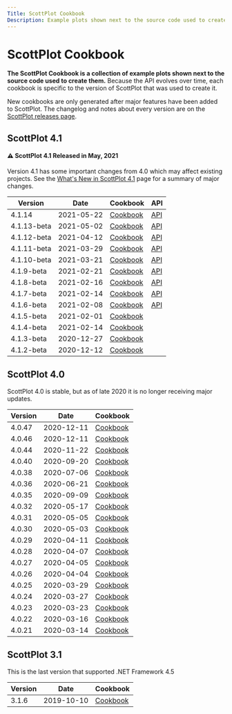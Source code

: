```yaml
---
Title: ScottPlot Cookbook
Description: Example plots shown next to the source code used to create them
---
```


# ScottPlot Cookbook

**The ScottPlot Cookbook is a collection of example plots shown next to the source code used to create them.** Because the API evolves over time, each cookbook is specific to the version of ScottPlot that was used to create it. 

New cookbooks are only generated after major features have been added to ScottPlot. The changelog and notes about every version are on the [ScottPlot releases page](https://github.com/ScottPlot/ScottPlot/releases).

## ScottPlot 4.1

<div class="alert alert-primary" role="alert">
  <h4 class="alert-heading">⚠️ ScottPlot 4.1 Released in May, 2021</h4>
  Version 4.1 has some important changes from 4.0 which may affect existing projects.
  See the <a href="../faq/version-4.1">What's New in ScottPlot 4.1</a> page for a summary of major changes.
</div>

Version | Date | Cookbook | API
---|---|---|---
4.1.14 | 2021-05-22 | [Cookbook](../cookbooks/4.1.14) | [API](../cookbooks/4.1.14/docfx)
4.1.13-beta | 2021-05-02 | [Cookbook](../cookbooks/4.1.13-beta) | [API](../cookbooks/4.1.13-beta/docfx)
4.1.12-beta | 2021-04-12 | [Cookbook](../cookbooks/4.1.12-beta) | [API](../cookbooks/4.1.12-beta/#the-plot-module)
4.1.11-beta | 2021-03-29 | [Cookbook](../cookbooks/4.1.11-beta) | [API](../cookbooks/4.1.11-beta/#the-plot-module)
4.1.10-beta | 2021-03-21 | [Cookbook](../cookbooks/4.1.10-beta) | [API](../cookbooks/4.1.10-beta/#the-plot-module)
4.1.9-beta | 2021-02-21 | [Cookbook](../cookbooks/4.1.9-beta) | [API](../cookbooks/4.1.9-beta/#the-plot-module)
4.1.8-beta | 2021-02-16 | [Cookbook](../cookbooks/4.1.8-beta) | [API](../cookbooks/4.1.8-beta/#the-plot-module)
4.1.7-beta | 2021-02-14 | [Cookbook](../cookbooks/4.1.7-beta) | [API](../cookbooks/4.1.7-beta/#the-plot-module)
4.1.6-beta | 2021-02-08 | [Cookbook](../cookbooks/4.1.6-beta) | [API](../cookbooks/4.1.6-beta/#the-plot-module)
4.1.5-beta | 2021-02-01 | [Cookbook](../cookbooks/4.1.5-beta)
4.1.4-beta | 2021-02-14 | [Cookbook](../cookbooks/4.1.4-beta)
4.1.3-beta | 2020-12-27 | [Cookbook](../cookbooks/4.1.3-beta)
4.1.2-beta | 2020-12-12 | [Cookbook](../cookbooks/4.1.2-beta)

## ScottPlot 4.0

ScottPlot 4.0 is stable, but as of late 2020 it is no longer receiving major updates.

Version | Date | Cookbook
---|---|---
4.0.47 | 2020-12-11 | [Cookbook](../cookbooks/4.0.47)
4.0.46 | 2020-12-11 | [Cookbook](../cookbooks/4.0.46)
4.0.44 | 2020-11-22 | [Cookbook](../cookbooks/4.0.44)
4.0.40 | 2020-09-20 | [Cookbook](../cookbooks/4.0.40)
4.0.38 | 2020-07-06 | [Cookbook](../cookbooks/4.0.38)
4.0.36 | 2020-06-21 | [Cookbook](../cookbooks/4.0.36)
4.0.35 | 2020-09-09 | [Cookbook](../cookbooks/4.0.35)
4.0.32 | 2020-05-17 | [Cookbook](../cookbooks/4.0.32)
4.0.31 | 2020-05-05 | [Cookbook](../cookbooks/4.0.31)
4.0.30 | 2020-05-03 | [Cookbook](../cookbooks/4.0.30)
4.0.29 | 2020-04-11 | [Cookbook](../cookbooks/4.0.29)
4.0.28 | 2020-04-07 | [Cookbook](../cookbooks/4.0.28)
4.0.27 | 2020-04-05 | [Cookbook](../cookbooks/4.0.27)
4.0.26 | 2020-04-04 | [Cookbook](../cookbooks/4.0.26)
4.0.25 | 2020-03-29 | [Cookbook](../cookbooks/4.0.25)
4.0.24 | 2020-03-27 | [Cookbook](../cookbooks/4.0.24)
4.0.23 | 2020-03-23 | [Cookbook](../cookbooks/4.0.23)
4.0.22 | 2020-03-16 | [Cookbook](../cookbooks/4.0.22)
4.0.21 | 2020-03-14 | [Cookbook](../cookbooks/4.0.21)

## ScottPlot 3.1

This is the last version that supported .NET Framework 4.5

Version | Date | Cookbook
---|---|---
3.1.6 | 2019-10-10 | [Cookbook](../cookbooks/3.1.6)

</div>

